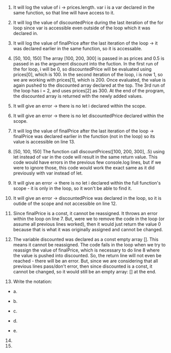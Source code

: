 1. It will log the value of i -> prices.length. var i is a var declared in the same function, so that line will have access to it.

2. It will log the value of discountedPrice during the last iteration of the for loop since var is accessible even outside of the loop which it was declared in.

3. It will log the value of finalPrice after the last iteration of the loop -> it was declared earlier in the same function, so it is accessable.

4. [50, 100, 150]
   The array [100, 200, 300] is passed in as prices and 0.5 is passed in as the argument discount into the fuction.
   In the first run of the for loop, i will be 0, so discountedPrice will be evaluated using prices[0], which is 100.
   In the second iteration of the loop, i is now 1, so we are working with prices[1], which is 200.
   Once evaluated, the value is again pushed to the discounted array declared at the top.
   The 3rd run of the loop has i = 2, and uses prices[2] as 300.
   At the end of the program, the discounted array is returned with the newly added values.
   
5. It will give an error -> there is no let i declared within the scope.

6. It will give an error -> there is no let discountedPrice declared within the scope.

7. It will log the value of finalPrice after the last iteration of the loop -> finalPrice was declared earlier in the function (not in the loop) so its value is accessible on line 13.

8. [50, 100, 150]
   The function call discountPrices([100, 200, 300], .5) using let instead of var in the code will result in the same return value.
   This code would have errors in the previous few console.log lines, but if we were to ignore those, this code would work the exact same as it did previously with var instead of let.

9. It will give an error -> there is no let i declared within the full function's scope - it is only in the loop, so it won't be able to find it.

10. It will give an error -> discountedPrice was declared in the loop, so it is outide of the scope and not accessible on line 12.

11. Since finalPrice is a const, it cannot be reassigned. It throws an error within the loop on line 7.
    But, were we to remove the code in the loop (or assume all previous lines worked), then it would just return the value 0 because that is what it was originally assigned and cannot be changed.

12. The variable discounted was declared as a const empty array []. This means it cannot be reassigned.
    The code fails in the loop when we try to reassign the value of finalPrice, which is necessary to do line 8 where the value is pushed into discounted.
    So, the return line will not even be reached - there will be an error.
    But, since we are considering that all previous lines pass/don't error, then since discounted is a const, it cannot be changed, so it would still be an empty array: [] at the end.
    
13. Write the notation:
  - a.
  
  - b.
  
  - c.
  
  - d.
  
  - e.
  

14.

15.


    
    
    
    
